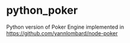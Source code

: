 python_poker
============

Python version of Poker Engine implemented in https://github.com/yannlombard/node-poker
